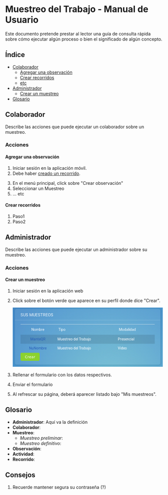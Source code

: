 Muestreo del Trabajo - Manual de Usuario
===

Este documento pretende prestar al lector una guía de consulta rápida sobre cómo ejecutar algún proceso o bien el significado de algún concepto.

## Índice
<!-- Los links, deben ir en minúscula y los espacios se sustituyen por guiones -->
<!-- La anidación de hace con separaciones de 2 espacios -->
- [Colaborador](#colaborador)
  - [Agregar una observación](#agregar-una-observación)
  - [Crear recorridos](#crear-recorridos)
  - [etc](#etc)
- [Administrador](#administrador)
  - [Crear un muestreo](#crear-un-muestreo)
- [Glosario](#glosario)


## Colaborador
Describe las acciones que puede ejecutar un colaborador sobre un muestreo.

### Acciones

#### Agregar una observación
1. Iniciar sesión en la aplicación móvil.
2. Debe haber [creado un recorrido](#crear-recorridos).
<!-- Ojo que los números no importan. Solo el 1 debe ir de primero. -->
3. En el menú principal, click sobre "Crear observación"
7. Seleccionar un Muestreo
5. ... etc

#### Crear recorridos
1. Paso1
2. Paso2

## Administrador
Describe las acciones que puede ejecutar un administrador sobre su muestreo.

### Acciones

#### Crear un muestreo
1. Iniciar sesión en la aplicación web
2. Click sobre el botón verde que aparece en su perfil donde dice "Crear".
    <!-- Ojo que lleva 4 espacios, para mantener la jerarquía -->
    ![botonCrearMuestreo](./img/crearMuestreo2.png)

3. Rellenar el formulario con los datos respectivos.
4. Enviar el formulario
5. Al refrescar su página, deberá aparecer listado bajo "Mis muestreos".


## Glosario
- __Administrador__: Aquí va la definición
- __Colaborador__:
- __Muestreo__:
  - _Muestreo preliminar_:
  - _Muestreo definitivo_:
- __Observación__:
- __Actividad__:
- __Recorrido__:

## Consejos
1. Recuerde mantener segura su contraseña (?)
